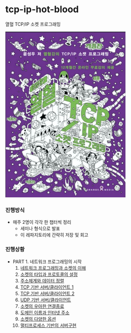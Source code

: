 # tcp-ip-hot-blood

열혈 TCP/IP 소켓 프로그래밍

![book-cover](/assets/book-cover.jpg)

### 진행방식

- 매주 2명이 각각 한 챕터씩 정리
  - 세미나 형식으로 발표
  - 이 레파지토리에 간략히 저장 및 회고

### 진행상황

- PART 1. 네트워크 프로그래밍의 시작
  1. [네트워크 프로그래밍과 소켓의 이해](part1/chapter01.md)
  2. [소켓의 타입과 프로토콜의 설정](part1/chapter02.md)
  3. [주소체계와 데이터 정렬](part1/chapter03.md)
  4. [TCP 기반 서버/클라이언트 1](part1/chapter04.md)
  5. [TCP 기반 서버/클라이언트 2](part1/chapter05.pptx)
  6. [UDP 기반 서버/클라이언트](part1/chapter06.md)
  7. [소켓의 우아한 연결종료](part1/chapter07.md)
  8. [도메인 이름과 인터넷 주소](part1/chapter08.md)
  9. [소켓의 다양한 옵션](part1/chapter09.pptx)
  10. [멀티프로세스 기반의 서버구현](part1/chapter10.md)